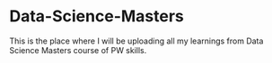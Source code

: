 # Data-Science-Masters
This is the place where I will be uploading all my learnings from Data Science Masters course of PW skills.
